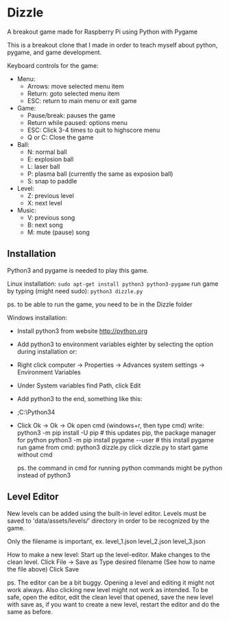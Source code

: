 # Dizzle
A breakout game made for Raspberry Pi using Python with Pygame

This is a breakout clone that I made in order to teach
myself about python, pygame, and game development.

Keyboard controls for the game:
- Menu:
	- Arrows: move selected menu item
	- Return: goto selected menu item
	- ESC: return to main menu or exit game
- Game: 
	- Pause/break: pauses the game
	- Return while paused: options menu
	- ESC: Click 3-4 times to quit to highscore menu
	- Q or C: Close the game
- Ball:
	- N: normal ball
	- E: explosion ball
	- L: laser ball
	- P: plasma ball (currently the same as exposion ball)
	- S: snap to paddle
- Level:
	- Z: previous level
	- X: next level
- Music:
	- V: previous song
	- B: next song
	- M: mute (pause) song
	

Installation
------------
Python3 and pygame is needed to play this game.

Linux installation:
`sudo apt-get install python3 python3-pygame`
run game by typing (might need sudo):
`python3 dizzle.py`

ps. to be able to run the game, you need to be in the Dizzle folder

Windows installation:
- Install python3 from website http://python.org
- Add python3 to environment variables eighter by selecting the option during installation or:
- Right click computer -> Properties -> Advances system settings -> Environment Variables
- Under System variables find Path, click Edit
- Add python3 to the end, something like this:
- ;C:\Python34
- Click Ok -> Ok -> Ok
	open cmd (windows+r, then type cmd)
	write:
		python3 -m pip install -U pip			# this updates pip, the package manager for python
		python3 -m pip install pygame --user	# this install pygame
	run game from cmd:
		python3 dizzle.py
	click dizzle.py to start game without cmd
	
	ps. the command in cmd for running python commands might be python instead of python3
	
Level Editor
------------
New levels can be added using the built-in level editor.
Levels must be saved to 'data/assets/levels/' directory
in order to be recognized by the game.

Only the filename is important, ex.
level_1.json
level_2.json
level_3.json

How to make a new level:
Start up the level-editor.
Make changes to the clean level.
Click File -> Save as
Type desired filename (See how to name the file above)
Click Save

ps. The editor can be a bit buggy.
Opening a level and editing it might not work always.
Also clicking new level might not work as intended.
To be safe, open the editor,
edit the clean level that opened,
save the new level with save as,
if you want to create a new level,
restart the editor and do the same as before.

